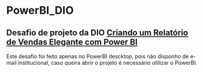 # PowerBI_DIO
## Desafio de projeto da DIO [Criando um Relatório de Vendas Elegante com Power BI](https://web.dio.me/lab/criando-um-relatorio-de-vendas-elegante-com-power-bi/learning/be77b42c-6186-4e51-9746-1c5941116d08)

Este desafio foi feito apenas no PowerBI descktop, pois não disponho de e-mail institucional, caso queira abrir o projeto é necessário utilizar o PowerBI.

